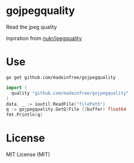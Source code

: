 # gojpegquality

Read the jpeg quality

Inpiration from [nukr/jpegquality](https://github.com/nukr/jpegquality)

# Use

```command
go get github.com/madeinfree/gojpegquality
```

```go
import (
  quality "github.com/madeinfree/gojpegquality"
)
data, _ := ioutil.ReadFile("filePath")
q := gojpegquality.GetQ(File []buffer) float64
fmt.Println(q)
```

# License

MIT License (MIT)
